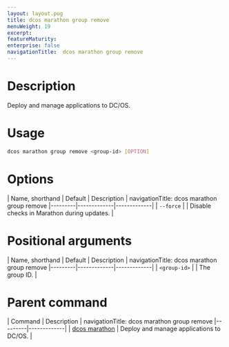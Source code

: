 ```yaml
---
layout: layout.pug
title: dcos marathon group remove
menuWeight: 19
excerpt:
featureMaturity:
enterprise: false
navigationTitle:  dcos marathon group remove
---
```


<!-- This source repo for this topic is https://github.com/dcos/dcos-docs -->


# Description
Deploy and manage applications to DC/OS.

# Usage

```bash
dcos marathon group remove <group-id> [OPTION]
```

# Options

| Name, shorthand | Default | Description |
navigationTitle:  dcos marathon group remove
|---------|-------------|-------------|
| `--force`   |             | Disable checks in Marathon during updates. |

# Positional arguments

| Name, shorthand | Default | Description |
navigationTitle:  dcos marathon group remove
|---------|-------------|-------------|
| `<group-id>`   |             |  The group ID. |

# Parent command

| Command | Description |
navigationTitle:  dcos marathon group remove
|---------|-------------|
| [dcos marathon](/docs/1.10/cli/command-reference/dcos-marathon/) | Deploy and manage applications to DC/OS. |

<!-- # Examples -->
